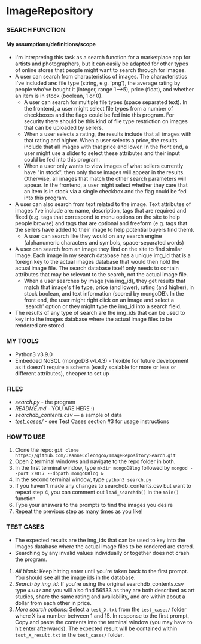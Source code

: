 # ImageRepository

### SEARCH FUNCTION
#### My assumptions/definitions/scope
* I'm interpreting this task as a search function for a marketplace app for artists and photographers, but it can easily be adapted for other types of online stores that people might want to search through for images.
* A user can search from characteristics of images. The characteristics I've included are: file type (string, e.g. 'png'), the average rating by people who've bought it (integer, range 1-->5), price (float), and whether an item is in stock (boolean, 1 or 0).
  * A user can search for multiple file types (space separated text). In the frontend, a user might select file types from a number of checkboxes and the flags could be fed into this program. For security there should be this kind of file type restriction on images that can be uploaded by sellers.
  * When a user selects a rating, the results include that all images with that rating and higher. When a user selects a price, the results include that all images with that price and lower. In the front end, a user might use a slider to select these attributes and their input could be fed into this program.
  * When a user only wants to view images of what sellers currently have "in stock", then only those images will appear in the results. Otherwise, all images that match the other search parameters will appear. In the frontend, a user might select whether they care that an item is in stock via a single checkbox and the flag could be fed into this program.
* A user can also search from text related to the image. Text attributes of images I've include are: name, description, tags that are required and fixed (e.g. tags that correspond to menu options on the site to help people browse) and tags that are optional and freeform (e.g. tags that the sellers have added to their image to help potential buyers find them). 
  * A user can search like they would on any search engine (alphanumeric characters and symbols, space-separated words) 
* A user can search from an image they find on the site to find similar image. Each image in my search database has a unique img_id that is a foreign key to the actual images database that would then hold the actual image file. The search database itself only needs to contain attributes that may be relevant to the search, not the actual image file.
  * When a user searches by image (via img_id), they get results that match that image's file type, price (and lower), rating (and higher), in stock boolean, and text information (scored by mongoDB). In the front end, the user might right click on an image and select a 'search' option or they might type the img_id into a search field.
* The results of any type of search are the img_ids that can be used to key into the images database where the actual image files to be rendered are stored.

### MY TOOLS
* Python3 v3.9.0
* Embedded NoSQL (mongoDB v4.4.3) - flexible for future development as it doesn't require a schema (easily scalable for more or less or different attributes), cheaper to set up

### FILES
* *search.py* - the program
* *README.md* - YOU ARE HERE :)
* *searchdb_contents.csv* — a sample of data
* *test_cases/* - see Test Cases section #3 for usage instructions

### HOW TO USE
1. Clone the repo: `git clone https://github.com/JeanneColeongco/ImageRepositorySearch.git`
2. Open 2 terminal windows and navigate to the repo folder in both.
3. In the first terminal window, type `mkdir mongoDBlog` followed by `mongod --port 27017 --dbpath mongoDBlog &`
4. In the second terminal window, type `python3 search.py`
5. If you haven't made any changes to searchdb_contents.csv but want to repeat step 4, you can comment out `load_searchdb()` in the `main()` function
6. Type your answers to the prompts to find the images you desire
7. Repeat the previous step as many times as you like!

### TEST CASES
* The expected results are the img_ids that can be used to key into the images database where the actual image files to be rendered are stored.
* Searching by any invalid values individually or together does not crash the program.
1. *All blank:* Keep hitting enter until you're taken back to the first prompt. You should see all the image ids in the database.  
2. *Search by img_id:* If you're using the original searchdb_contents.csv type `49747` and you will also find 56533 as they are both described as art studies, share the same rating and availability, and are within about a dollar from each other in price.
3. *More search options:* Select a `test_X.txt` from the `test_cases/` folder where X is a number between 1 and 15. In response to the first prompt, Copy and paste the contents into the terminal window (you may have to hit enter afterwards). The expected result will be contained within `test_X_result.txt` in the `test_cases/` folder.
